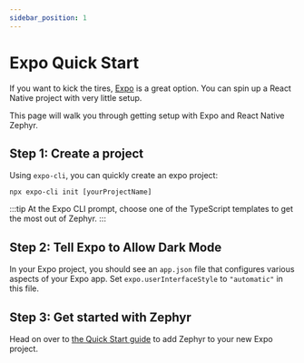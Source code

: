 ```yaml
---
sidebar_position: 1
---
```


# Expo Quick Start

If you want to kick the tires, [Expo](https://expo.dev/) is a great option. You can spin up a React Native project with very little setup.

This page will walk you through getting setup with Expo and React Native Zephyr.

## Step 1: Create a project

Using `expo-cli`, you can quickly create an expo project:

```shell
npx expo-cli init [yourProjectName]
```

:::tip
At the Expo CLI prompt, choose one of the TypeScript templates to get the most out of Zephyr.
:::

## Step 2: Tell Expo to Allow Dark Mode

In your Expo project, you should see an `app.json` file that configures various aspects of your Expo app. Set `expo.userInterfaceStyle` to `"automatic"` in this file.

## Step 3: Get started with Zephyr

Head on over to [the Quick Start guide](../quick-start.md) to add Zephyr to your new Expo project.
